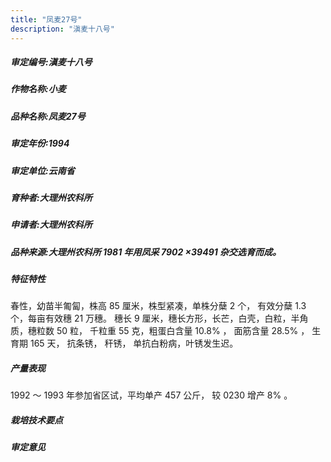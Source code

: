 ```yaml
---
title: "凤麦27号"
description: "滇麦十八号"
---
```

##### 审定编号:滇麦十八号

##### 作物名称:小麦

##### 品种名称:凤麦27号

##### 审定年份:1994

##### 审定单位:云南省

##### 育种者:大理州农科所

##### 申请者:大理州农科所

##### 品种来源:大理州农科所 1981 年用凤采 7902 ×39491 杂交选育而成。

##### 特征特性
春性，幼苗半匍匐，株高 85 厘米，株型紧凑，单株分蘖 2 个， 有效分蘖 1.3 个，每亩有效穗 21 万穗。 穗长 9 厘米，穗长方形，长芒，白壳，白粒，半角质，穗粒数 50 粒， 千粒重 55 克，粗蛋白含量 10.8% ， 面筋含量 28.5% ， 生育期 165 天， 抗条锈， 秆锈， 单抗白粉病，叶锈发生迟。

##### 产量表现
1992 ～ 1993 年参加省区试，平均单产 457 公斤， 较 0230 增产 8% 。 

##### 栽培技术要点


##### 审定意见

